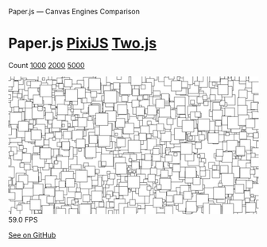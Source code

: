 Paper.js — Canvas Engines Comparison

#   Paper.js  [PixiJS](https://benchmarks.slaylines.io/)  [Two.js](https://benchmarks.slaylines.io/two.html)

 Count  [1000](https://benchmarks.slaylines.io/paper.html)  [2000](https://benchmarks.slaylines.io/paper.html)  [5000](https://benchmarks.slaylines.io/paper.html)

 ![](../_resources/a73eaa00aa1968a0930272aa6a92f9b0.png)
59.0
FPS

 [See on GitHub](https://github.com/slaylines/canvas-engines-comparison)